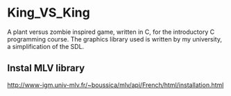 # King_VS_King
A plant versus zombie inspired game, written in C, for the introductory C programming course.
The graphics library used is written by my university, a simplification of the SDL.

## Instal MLV library
http://www-igm.univ-mlv.fr/~boussica/mlv/api/French/html/installation.html
